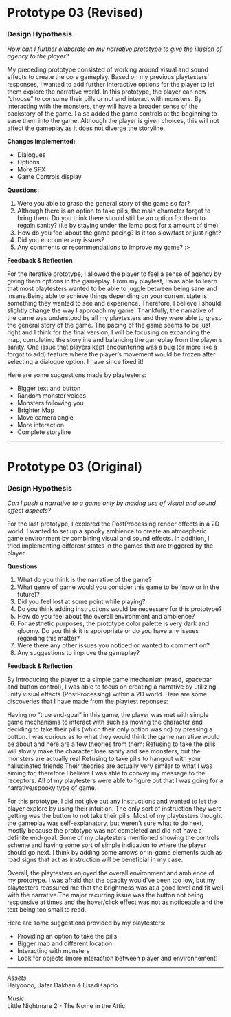# Prototype 03 (Revised)

### Design Hypothesis

_How can I further elaborate on my narrative prototype to give the illusion of agency to the player?_

My preceding prototype consisted of working around visual and sound effects to create the core gameplay. Based on my previous playtesters’ responses, I wanted to add further interactive options for the player to let them explore the narrative world.  In this prototype, the player can now “choose” to consume their pills or not and interact with monsters. By interacting with the monsters, they will have a broader sense of the backstory of the game. I also added the game controls at the beginning to ease them into the game. Although the player is given choices, this will not affect the gameplay as it does not diverge the storyline. 

**Changes implemented:**
- Dialogues
- Options
- More SFX
- Game Controls display

**Questions:**
1. Were you able to grasp the general story of the game so far?
2. Although there is an option to take pills, the main character forgot to bring them. Do you think there should still be an option for them to regain sanity? (i.e by staying under the lamp post for x amount of time)
3. How do you feel about the game pacing? Is it too slow/fast or just right?
4. Did you encounter any issues?
5. Any comments or recommendations to improve my game? :>


**Feedback & Reflection**

For the iterative prototype, I allowed the player to feel a sense of agency by giving them options in the gameplay. From my playtest, I was able to learn that most playtesters wanted to be able to juggle between being sane and insane.Being able to achieve things depending on your current state is something they wanted to see and experience. Therefore, I believe I should slightly change the way I approach my game. Thankfully, the narrative of the game was understood by all my playtesters and they were able to grasp the general story of the game. The pacing of the game seems to be just right and I think for the final version, I will be focusing on expanding the map, completing the storyline and balancing the gameplay from the player’s sanity. One issue that players kept encountering was a bug (or more like a forgot to add) feature where the player’s movement would be frozen after selecting a dialogue option. I have since fixed it! 

Here are some suggestions made by playtesters:
- Bigger text and button
- Random monster voices
- Monsters following you
- Brighter Map
- Move camera angle
- More interaction
- Complete storyline

---

# Prototype 03 (Original)

### Design Hypothesis

_Can I push a narrative to a game only by making use of visual and sound effect aspects?_

For the last prototype, I explored the PostProcessing render effects in a 2D world. I wanted to set up a spooky ambience to create an atmospheric game environment by combining visual and sound effects. In addition, I tried implementing different states in the games that are triggered by the player. 

**Questions**  

1. What do you think is the narrative of the game?
2. What genre of game would you consider this game to be (now or in the future)?
3. Did you feel lost at some point while playing?
4. Do you think adding instructions would be necessary for this prototype?
5. How do you feel about the overall environment and ambience?
6. For aesthetic purposes, the prototype color palette is very dark and gloomy. Do you think it is appropriate or do you have any issues regarding this matter?
7. Were there any other issues you noticed or wanted to comment on?
8. Any suggestions to improve the gameplay?   

**Feedback & Reflection**

By introducing the player to a simple game mechanism (wasd, spacebar and button control), I was able to focus on  creating a narrative by utilizing unity visual effects (PostProcessing) within a 2D world. Here are some discoveries that I have made from the playtest reponses:


Having no “true end-goal” in this game, the player was met with simple game mechanisms to interact with such as moving the character and deciding to take their pills (which their only option was no) by pressing a button. I was curious as to what they would think the game narrative would be about and here are a few theories from them:
Refusing to take the pills will slowly make the character lose sanity and see monsters, but the monsters are actually real
Refusing to take pills to hangout with your hallucinated friends
Their theories are actually very similar to what I was aiming for, therefore I believe I was able to convey my message to the receptors. All of my playtesters were able to figure out that I was going for a narrative/spooky type of game. 

For this prototype, I did not give out any instructions and wanted to let the player explore by using their intuition. The only sort of instruction they were getting was the button to not take their pills. Most of my playtesters thought the gameplay was self-explanatory, but weren’t sure what to do next, mostly because the prototype was not completed and did not have a definite end-goal. Some of my playtesters mentioned showing the controls scheme and having some sort of simple indication to where the player should go next. I think by adding some arrows or in-game elements such as road signs that act as instruction will be beneficial in my case. 

Overall, the playtesters enjoyed the overall environment and ambience of my prototype. I was afraid that the opacity would’ve been too low, but my playtesters reassured me that the brightness was at a good level and fit well with the narrative.The major recurring issue was the button not being responsive at times and the hover/click effect was not as noticeable and the text being too small to read. 

Here are some suggestions provided by my playtesters:
- Providing an option to take the pills
- Bigger map and different location
- Interacting with monsters
- Look for objects (more interaction between player and environnement)


---
*Assets*  
Haiyoooo, Jafar Dakhan & LisadiKaprio

*Music*  
Little Nightmare 2 - The Nome in the Attic


 
